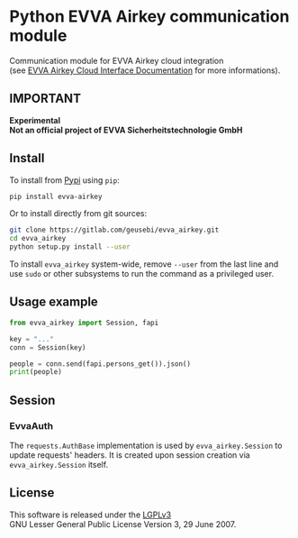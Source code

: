 # Python EVVA Airkey communication module

Communication module for EVVA Airkey cloud integration  
(see [EVVA Airkey Cloud Interface Documentation](<https://integration.api.airkey.evva.com/docs/>) for more informations).

## IMPORTANT

**Experimental**  
**Not an official project of EVVA Sicherheitstechnologie GmbH**

## Install

To install from [Pypi](https://www.pypi.org/) using `pip`:
```sh
pip install evva-airkey
```

Or to install directly from git sources:
```bash
git clone https://gitlab.com/geusebi/evva_airkey.git
cd evva_airkey
python setup.py install --user
```

To install `evva_airkey` system-wide, remove `--user` from the last 
line and use `sudo` or other subsystems to run the command as a 
privileged user.

## Usage example

```python
from evva_airkey import Session, fapi

key = "..."
conn = Session(key)

people = conn.send(fapi.persons_get()).json()
print(people)
```

## Session

### EvvaAuth

The `requests.AuthBase` implementation is used by `evva_airkey.Session` to
update requests' headers. It is created upon session creation via `evva_airkey.Session`
itself.

## License

This software is released under the
[LGPLv3](https://www.gnu.org/licenses/lgpl-3.0.html)  
GNU Lesser General Public License Version 3, 29 June 2007.
